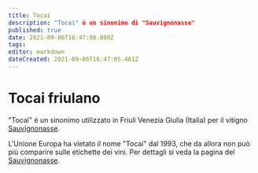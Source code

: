 ```yaml
---
title: Tocai
description: "Tocai" è un sinonimo di "Sauvignonasse"
published: true
date: 2021-09-06T16:47:08.090Z
tags: 
editor: markdown
dateCreated: 2021-09-06T16:47:05.461Z
---
```


# Tocai friulano

"Tocai" è un sinonimo utilizzato in Friuli Venezia Giulia (Italia) per il vitigno [Sauvignonasse](/vitigni/Francia/bacca-bianca/sauvignonasse).

L'Unione Europa ha vietato il nome "Tocai" dal 1993, che da allora non può più comparire sulle etichette dei vini. Per dettagli si veda la pagina del [Sauvignonasse](/vitigni/Francia/bacca-bianca/sauvignonasse).